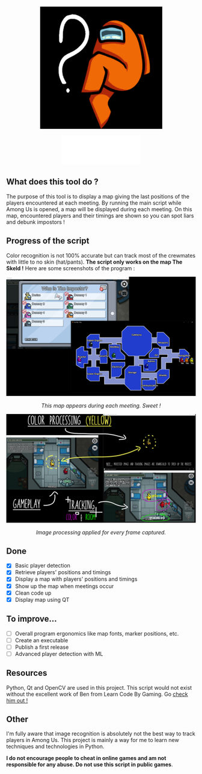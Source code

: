 <p align="center">
  <img src="https://github.com/dorian-bucaille/CrewHelp/blob/main/gui/img/icon.png?raw=true" alt="CrewHelp logo">
</p>
<p align="center">
  <img src="https://github.com/dorian-bucaille/CrewHelp/blob/main/gui/img/crewhelp.png?raw=true" alt="CrewHelp logo">
</p>

## What does this tool do ?
The purpose of this tool is to display a map giving the last positions of the players encountered at each meeting. By running the main script while Among Us is opened, a map will be displayed during each meeting. On this map, encountered players and their timings are shown so you can spot liars and debunk impostors !

## Progress of the script
Color recognition is not 100% accurate but can track most of the crewmates with little to no skin (hat/pants). __The script only works on the map The Skeld !__ Here are some screenshots of the program :
<p align="center">
  <img src="https://github.com/dorian-bucaille/CrewHelp/blob/main/illustration/crewhelp_screenshot1.jpg?raw=true" alt="CrewHelp in-game screenshot">
</p>
<p align="center">
    <em>This map appears during each meeting. Sweet !</em>
</p>

<p align="center">
  <img src="https://github.com/dorian-bucaille/CrewHelp/blob/main/illustration/crewhelp_screenshot2.jpg?raw=true" alt="CrewHelp image processing">
</p>
<p align="center">
    <em>Image processing applied for every frame captured.</em>
</p>

## Done
- [x] Basic player detection
- [x] Retrieve players' positions and timings
- [x] Display a map with players' positions and timings
- [x] Show up the map when meetings occur
- [x] Clean code up
- [x] Display map using QT

## To improve...
- [ ] Overall program ergonomics like map fonts, marker positions, etc.
- [ ] Create an executable
- [ ] Publish a first release
- [ ] Advanced player detection with ML

## Resources
Python, Qt and OpenCV are used in this project. This script would not exist without the excellent work of Ben from Learn Code By Gaming. Go [check him out !](https://www.youtube.com/c/LearnCodeByGaming)

## Other
I'm fully aware that image recognition is absolutely not the best way to track players in Among Us. This project is mainly a way for me to learn new techniques and technologies in Python.

__I do not encourage people to cheat in online games and am not responsible for any abuse. Do not use this script in public games__.
